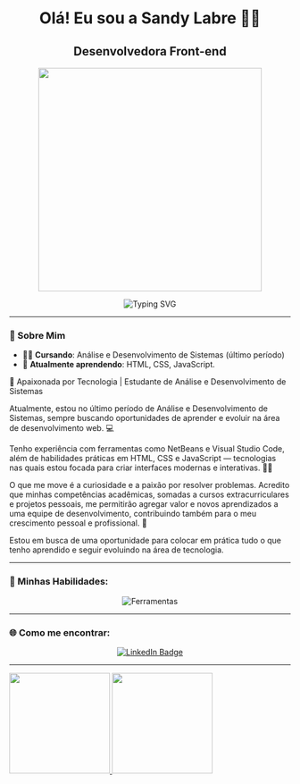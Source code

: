 <h1 align="center">Olá! Eu sou a Sandy Labre 👩‍💻</h1>
<h2 align="center">Desenvolvedora Front-end</h2>

<p align="center">
  <img src="https://media.giphy.com/media/l4FGpP4lxGGgK5CBW/giphy.gif" width="400px"/>
</p>

<div align="center">
  <img src="https://readme-typing-svg.herokuapp.com?font=Poppins&color=00FFAB&size=30&center=true&vCenter=true&width=450&lines=Desenvolvedora+Front-End;Apaixonada+por+Tecnologia; +💻" alt="Typing SVG" />
</div>

---

### 🦄 Sobre Mim
- 👩‍🎓 **Cursando**: Análise e Desenvolvimento de Sistemas (último período)
- 🌱 **Atualmente aprendendo**: HTML, CSS, JavaScript.
  
🚀 Apaixonada por Tecnologia | Estudante de Análise e Desenvolvimento de Sistemas

Atualmente, estou no último período de Análise e Desenvolvimento de Sistemas, sempre buscando oportunidades de aprender e evoluir na área de desenvolvimento web. 💻

Tenho experiência com ferramentas como NetBeans e Visual Studio Code, além de habilidades práticas em HTML, CSS e JavaScript — tecnologias nas quais estou focada para criar interfaces modernas e interativas. 🎨✨

O que me move é a curiosidade e a paixão por resolver problemas. Acredito que minhas competências acadêmicas, somadas a cursos extracurriculares e projetos pessoais, me permitirão agregar valor e novos aprendizados a uma equipe de desenvolvimento, contribuindo também para o meu crescimento pessoal e profissional. 🌱

Estou em busca de uma oportunidade para colocar em prática tudo o que tenho aprendido e seguir evoluindo na área de tecnologia.

---

### 🎨 Minhas Habilidades:
<div align="center">
  <img src="https://skillicons.dev/icons?i=html,css,js,git,github,vscode," alt="Ferramentas" />
</div>

---

### 🌐 Como me encontrar:
<div align="center">
  <a href="https://www.linkedin.com/in/sandy-labre-shima-7a705b276/">
    <img src="https://img.shields.io/badge/LinkedIn-blue?logo=linkedin&logoColor=white" alt="LinkedIn Badge"/>
  </a>
</div>

---

<div>
<a href="https://github.com/SandyLabre">
<img loading="lazy" height="180em" src="https://github-readme-stats.vercel.app/api/top-langs/?username=SandyLabre&layout=compact&langs_count=7&theme=dracula"/>
<img loading="lazy" height="180em" src="https://github-readme-stats.vercel.app/api?username=SandyLabre&show_icons=true&theme=dracula&include_all_commits=true&count_private=true"/>
</div>







   
          

